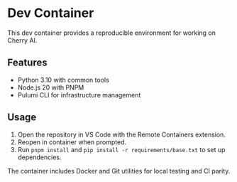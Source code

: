 # Dev Container

This dev container provides a reproducible environment for working on Cherry AI.

## Features
- Python 3.10 with common tools
- Node.js 20 with PNPM
- Pulumi CLI for infrastructure management

## Usage
1. Open the repository in VS Code with the Remote Containers extension.
2. Reopen in container when prompted.
3. Run `pnpm install` and `pip install -r requirements/base.txt` to set up dependencies.

The container includes Docker and Git utilities for local testing and CI parity.
